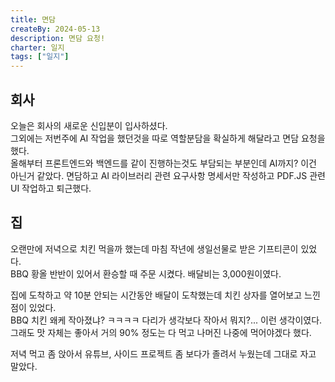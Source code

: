 ```yaml
---
title: 면담
createBy: 2024-05-13
description: 면담 요청!
charter: 일지
tags: ["일지"]
---
```


## 회사

오늘은 회사의 새로운 신입분이 입사하셨다.  
그외에는 저번주에 AI 작업을 했던것을 따로 역할분담을 확실하게 해달라고 면담 요청을 했다.  
올해부터 프론트엔드와 백엔드를 같이 진행하는것도 부담되는 부분인데 AI까지? 이건 아닌거 같았다.
면담하고 AI 라이브러리 관련 요구사항 명세서만 작성하고 PDF.JS 관련 UI 작업하고 퇴근했다.

## 집

오랜만에 저녁으로 치킨 먹을까 했는데 마침 작년에 생일선물로 받은 기프티콘이 있었다.  
BBQ 황올 반반이 있어서 환승할 때 주문 시켰다. 배달비는 3,000원이였다.

집에 도착하고 약 10분 안되는 시간동안 배달이 도착했는데 치킨 상자를 열어보고 느낀점이 있었다.  
BBQ 치킨 왜케 작아졌냐? ㅋㅋㅋㅋ 다리가 생각보다 작아서 뭐지?... 이런 생각이였다.  
그래도 맛 자체는 좋아서 거의 90% 정도는 다 먹고 나머진 나중에 먹어야겠다 했다.

저녁 먹고 좀 앉아서 유튜브, 사이드 프로젝트 좀 보다가 졸려서 누웠는데 그대로 자고 말았다.

